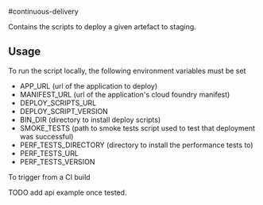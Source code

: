 #continuous-delivery

Contains the scripts to deploy a given artefact to staging.

## Usage
To run the script locally, the following environment variables must be set
* APP_URL (url of the application to deploy)
* MANIFEST_URL (url of the application's cloud foundry manifest)
* DEPLOY_SCRIPTS_URL
* DEPLOY_SCRIPT_VERSION
* BIN_DIR (directory to install deploy scripts)
* SMOKE_TESTS (path to smoke tests script used to test that deployment was successful)
* PERF_TESTS_DIRECTORY (directory to install the performance tests to)
* PERF_TESTS_URL 
* PERF_TESTS_VERSION

To trigger from a CI build

TODO add api example once tested.